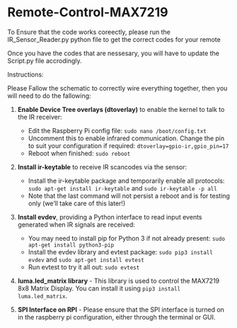 # Remote-Control-MAX7219

To Ensure that the code works coreectly, please run the IR_Sensor_Reader.py python file to get the correct codes for your remote

Once you have the codes that are nessesary, you will have to update the Script.py file accrodingly.

Instructions:

Please Fallow the schematic to correctly wire everything together, then you will need to do the fallowing:

1. **Enable Device Tree overlays (dtoverlay)** to enable the kernel to talk to the IR receiver:
    - Edit the Raspberry Pi config file: `sudo nano /boot/config.txt`
    - Uncomment this to enable infrared communication. Change the pin to suit your configuration if required: `dtoverlay=gpio-ir,gpio_pin=17`
    - Reboot when finished: `sudo reboot`

2. **Install ir-keytable** to receive IR scancodes via the sensor:
    - Install the ir-keytable package and temporarily enable all protocols: `sudo apt-get install ir-keytable` and `sudo ir-keytable -p all`
    - Note that the last command will not persist a reboot and is for testing only (we’ll take care of this later!)

3. **Install evdev**, providing a Python interface to read input events generated when IR signals are received:
    - You may need to install pip for Python 3 if not already present: `sudo apt-get install python3-pip`
    - Install the evdev library and evtest package: `sudo pip3 install evdev` and `sudo apt-get install evtest`
    - Run evtest to try it all out: `sudo evtest`

4. **luma.led_matrix library** - This library is used to control the MAX7219 8x8 Matrix Display. You can install it using `pip3 install luma.led_matrix`.

5. **SPI Interface on RPI** - Please ensure that the SPI interface is turned on in the raspberry pi configuration, either through the terminal or GUI. 
